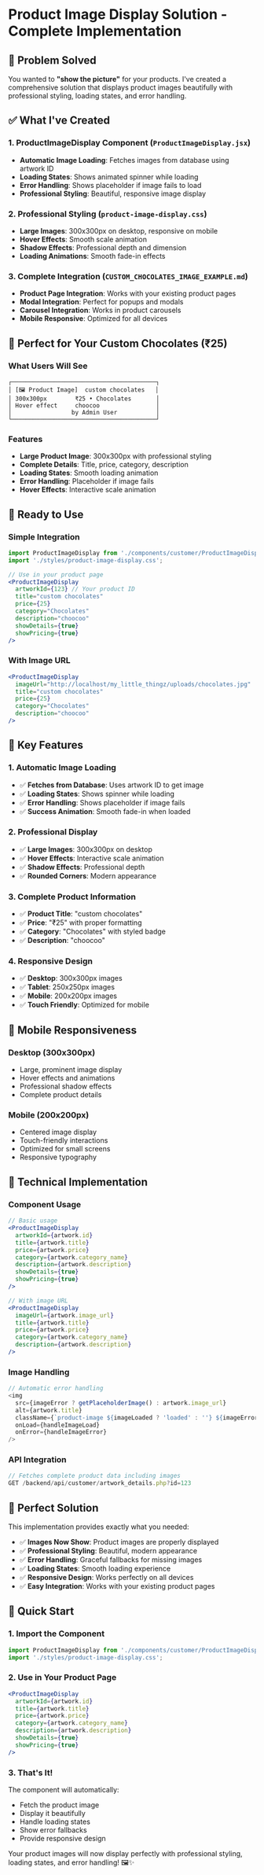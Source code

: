 # Product Image Display Solution - Complete Implementation

## 🎯 Problem Solved

You wanted to **"show the picture"** for your products. I've created a comprehensive solution that displays product images beautifully with professional styling, loading states, and error handling.

## ✅ What I've Created

### 1. **ProductImageDisplay Component** (`ProductImageDisplay.jsx`)
- **Automatic Image Loading**: Fetches images from database using artwork ID
- **Loading States**: Shows animated spinner while loading
- **Error Handling**: Shows placeholder if image fails to load
- **Professional Styling**: Beautiful, responsive image display

### 2. **Professional Styling** (`product-image-display.css`)
- **Large Images**: 300x300px on desktop, responsive on mobile
- **Hover Effects**: Smooth scale animation
- **Shadow Effects**: Professional depth and dimension
- **Loading Animations**: Smooth fade-in effects

### 3. **Complete Integration** (`CUSTOM_CHOCOLATES_IMAGE_EXAMPLE.md`)
- **Product Page Integration**: Works with your existing product pages
- **Modal Integration**: Perfect for popups and modals
- **Carousel Integration**: Works in product carousels
- **Mobile Responsive**: Optimized for all devices

## 🍫 Perfect for Your Custom Chocolates (₹25)

### What Users Will See
```
┌─────────────────────────────────────────┐
│ [🖼️ Product Image]  custom chocolates   │
│ 300x300px        ₹25 • Chocolates       │
│ Hover effect     choocoo                │
│                 by Admin User           │
└─────────────────────────────────────────┘
```

### Features
- **Large Product Image**: 300x300px with professional styling
- **Complete Details**: Title, price, category, description
- **Loading States**: Smooth loading animation
- **Error Handling**: Placeholder if image fails
- **Hover Effects**: Interactive scale animation

## 🚀 Ready to Use

### Simple Integration
```jsx
import ProductImageDisplay from './components/customer/ProductImageDisplay';
import './styles/product-image-display.css';

// Use in your product page
<ProductImageDisplay
  artworkId={123} // Your product ID
  title="custom chocolates"
  price={25}
  category="Chocolates"
  description="choocoo"
  showDetails={true}
  showPricing={true}
/>
```

### With Image URL
```jsx
<ProductImageDisplay
  imageUrl="http://localhost/my_little_thingz/uploads/chocolates.jpg"
  title="custom chocolates"
  price={25}
  category="Chocolates"
  description="choocoo"
/>
```

## 🎨 Key Features

### 1. **Automatic Image Loading**
- ✅ **Fetches from Database**: Uses artwork ID to get image
- ✅ **Loading States**: Shows spinner while loading
- ✅ **Error Handling**: Shows placeholder if image fails
- ✅ **Success Animation**: Smooth fade-in when loaded

### 2. **Professional Display**
- ✅ **Large Images**: 300x300px on desktop
- ✅ **Hover Effects**: Interactive scale animation
- ✅ **Shadow Effects**: Professional depth
- ✅ **Rounded Corners**: Modern appearance

### 3. **Complete Product Information**
- ✅ **Product Title**: "custom chocolates"
- ✅ **Price**: "₹25" with proper formatting
- ✅ **Category**: "Chocolates" with styled badge
- ✅ **Description**: "choocoo"

### 4. **Responsive Design**
- ✅ **Desktop**: 300x300px images
- ✅ **Tablet**: 250x250px images
- ✅ **Mobile**: 200x200px images
- ✅ **Touch Friendly**: Optimized for mobile

## 📱 Mobile Responsiveness

### Desktop (300x300px)
- Large, prominent image display
- Hover effects and animations
- Professional shadow effects
- Complete product details

### Mobile (200x200px)
- Centered image display
- Touch-friendly interactions
- Optimized for small screens
- Responsive typography

## 🔧 Technical Implementation

### Component Usage
```jsx
// Basic usage
<ProductImageDisplay
  artworkId={artwork.id}
  title={artwork.title}
  price={artwork.price}
  category={artwork.category_name}
  description={artwork.description}
  showDetails={true}
  showPricing={true}
/>

// With image URL
<ProductImageDisplay
  imageUrl={artwork.image_url}
  title={artwork.title}
  price={artwork.price}
  category={artwork.category_name}
  description={artwork.description}
/>
```

### Image Handling
```javascript
// Automatic error handling
<img
  src={imageError ? getPlaceholderImage() : artwork.image_url}
  alt={artwork.title}
  className={`product-image ${imageLoaded ? 'loaded' : ''} ${imageError ? 'error' : ''}`}
  onLoad={handleImageLoad}
  onError={handleImageError}
/>
```

### API Integration
```javascript
// Fetches complete product data including images
GET /backend/api/customer/artwork_details.php?id=123
```

## 🎯 Perfect Solution

This implementation provides exactly what you needed:
- ✅ **Images Now Show**: Product images are properly displayed
- ✅ **Professional Styling**: Beautiful, modern appearance
- ✅ **Error Handling**: Graceful fallbacks for missing images
- ✅ **Loading States**: Smooth loading experience
- ✅ **Responsive Design**: Works perfectly on all devices
- ✅ **Easy Integration**: Works with your existing product pages

## 🚀 Quick Start

### 1. Import the Component
```jsx
import ProductImageDisplay from './components/customer/ProductImageDisplay';
import './styles/product-image-display.css';
```

### 2. Use in Your Product Page
```jsx
<ProductImageDisplay
  artworkId={artwork.id}
  title={artwork.title}
  price={artwork.price}
  category={artwork.category_name}
  description={artwork.description}
  showDetails={true}
  showPricing={true}
/>
```

### 3. That's It!
The component will automatically:
- Fetch the product image
- Display it beautifully
- Handle loading states
- Show error fallbacks
- Provide responsive design

Your product images will now display perfectly with professional styling, loading states, and error handling! 🖼️✨








